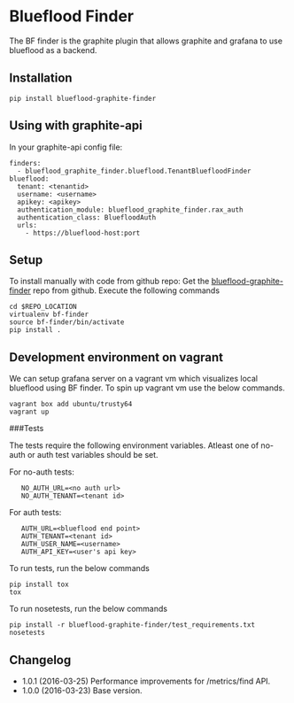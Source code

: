 Blueflood Finder
================

The BF finder is the graphite plugin that allows graphite and grafana to use blueflood as a backend.

## Installation

    pip install blueflood-graphite-finder

## Using with graphite-api

In your graphite-api config file:


    finders:
      - blueflood_graphite_finder.blueflood.TenantBluefloodFinder
    blueflood:
      tenant: <tenantid>
      username: <username>
      apikey: <apikey>
      authentication_module: blueflood_graphite_finder.rax_auth
      authentication_class: BluefloodAuth
      urls:
        - https://blueflood-host:port

## Setup

To install manually with code from github repo:
    Get the [blueflood-graphite-finder](https://github.com/rackerlabs/blueflood-graphite-finder) repo from github. Execute the following commands

    cd $REPO_LOCATION
    virtualenv bf-finder
    source bf-finder/bin/activate
    pip install .
 
## Development environment on vagrant

We can setup grafana server on a vagrant vm which visualizes local blueflood using BF finder. To spin up 
vagrant vm use the below commands.

    vagrant box add ubuntu/trusty64
    vagrant up
    
###Tests

The tests require the following environment variables. Atleast one of no-auth or auth test variables should be set.

For no-auth tests:

       NO_AUTH_URL=<no auth url>
       NO_AUTH_TENANT=<tenant id>

For auth tests:

       AUTH_URL=<blueflood end point>
       AUTH_TENANT=<tenant id>
       AUTH_USER_NAME=<username>
       AUTH_API_KEY=<user's api key>


To run tests, run the below commands
    
    pip install tox
    tox

To run nosetests, run the below commands

    pip install -r blueflood-graphite-finder/test_requirements.txt
    nosetests
    
## Changelog
    
* 1.0.1 (2016-03-25) Performance improvements for /metrics/find API.
* 1.0.0 (2016-03-23) Base version. 